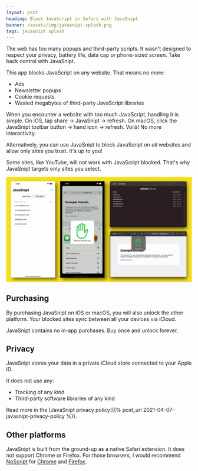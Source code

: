 ```yaml
---
layout: post
heading: Block JavaScript in Safari with JavaSnipt
banner: /assets/img/javasnipt-splash.png
tags: javasnipt splash
---
```


The web has too many popups and third-party scripts. It wasn't designed to respect your privacy, battery life, data cap or phone-sized screen. Take back control with JavaSnipt. 

This app blocks JavaScript on any website. That means no more:

- Ads
- Newsletter popups
- Cookie requests
- Wasted megabytes of third-party JavaScript libraries

When you encounter a website with too much JavaScript, handling it is simple. On iOS, tap share → JavaSnipt → refresh. On macOS, click the JavaSnipt toolbar button → hand icon → refresh. Voilà! No more interactivity. 

Alternatively, you can use JavaSnipt to block JavaScript on *all* websites and allow only sites you trust. It's up to you!

Some sites, like YouTube, will not work with JavaScript blocked. That's why JavaSnipt targets only sites you select. 

![JavaSnipt screenshots](/assets/img/javasnipt-splash.png)

## Purchasing

By purchasing JavaSnipt on iOS or macOS, you will also unlock the other platform. Your blocked sites sync between all your devices via iCloud.

JavaSnipt contains no in-app purchases. Buy once and unlock forever.

## Privacy

JavaSnipt stores your data in a private iCloud store connected to your Apple ID. 

It does not use any:

- Tracking of any kind
- Third-party software libraries of any kind

Read more in the [JavaSnipt privacy policy]({% post_url 2021-04-07-javasnipt-privacy-policy %}).

## Other platforms

JavaSnipt is built from the ground-up as a native Safari extension. It does not support Chrome or Firefox. For those browsers, I would recommend [NoScript](https://noscript.net) for [Chrome](https://chrome.google.com/webstore/detail/noscript/doojmbjmlfjjnbmnoijecmcbfeoakpjm) and [Firefox](https://addons.mozilla.org/en-US/firefox/addon/noscript/).